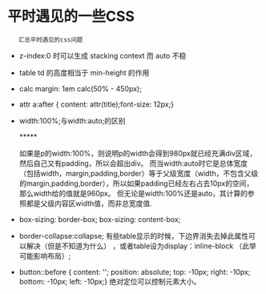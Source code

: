 # 平时遇见的一些CSS

       汇总平时遇见的css问题

- z-index:0 时可以生成 stacking context 而 auto 不稳

- table td 的高度相当于 min-height 的作用

- calc  margin: 1em calc(50% - 450px);

- attr  a:after {  content: attr(title);font-size: 12px;}

- width:100%;与width:auto;的区别<div><p>*****</p></div>
如果是p的width:100%，则说明p的width会得到980px就已经充满div区域，然后自己又有padding，所以会超出div。
而当width:auto时它是总体宽度（包括width，margin,padding,border）等于父级宽度（width，不包含父级的margin,padding,border），所以如果padding已经左右占去10px的空间，那么width给的值就是960px。
但无论是width:100%还是auto，其计算的参照都是父级内容区width值，而非总宽度值.

- box-sizing: border-box; box-sizing: content-box;

- border-collapse:collapse; 有些table显示的时候，下边界消失去掉此属性可以解决（但是不知道为什么） ，或者table设为display：inline-block （此举可能影响布局）;

- button::before { content: ''; position: absolute; top: -10px; right: -10px; bottom: -10px; left: -10px;} 绝对定位可以控制元素大小。
   

	  
	

